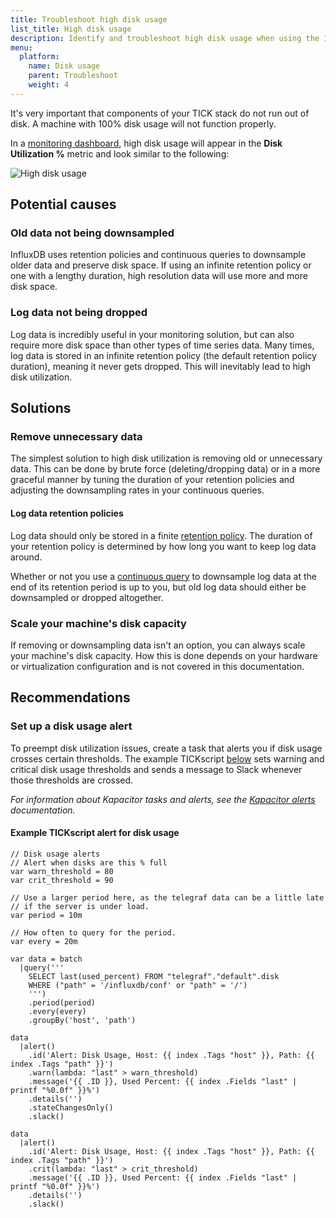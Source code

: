```yaml
---
title: Troubleshoot high disk usage
list_title: High disk usage
description: Identify and troubleshoot high disk usage when using the InfluxData TICK stack.
menu:
  platform:
    name: Disk usage
    parent: Troubleshoot
    weight: 4
---
```


It's very important that components of your TICK stack do not run out of disk.
A machine with 100% disk usage will not function properly.

In a [monitoring dashboard](/platform/monitoring/influxdata-platform/monitoring-dashboards/), high disk usage
will appear in the **Disk Utilization %** metric and look similar to the following:

![High disk usage](/img/platform/troubleshooting-disk-usage.png)

## Potential causes

### Old data not being downsampled

InfluxDB uses retention policies and continuous queries to downsample older data and preserve disk space.
If using an infinite retention policy or one with a lengthy duration, high resolution
data will use more and more disk space.

### Log data not being dropped


Log data is incredibly useful in your monitoring solution, but can also require
more disk space than other types of time series data.
Many times, log data is stored in an infinite retention policy (the default retention
policy duration), meaning it never gets dropped.
This will inevitably lead to high disk utilization.

## Solutions

### Remove unnecessary data

The simplest solution to high disk utilization is removing old or unnecessary data.
This can be done by brute force (deleting/dropping data) or in a more graceful
manner by tuning the duration of your retention policies and adjusting the downsampling
rates in your continuous queries.

#### Log data retention policies

Log data should only be stored in a finite
[retention policy](/influxdb/v1.8/query_language/database_management/#retention-policy-management).
The duration of your retention policy is determined by how long you want to keep
log data around.

Whether or not you use a [continuous query](/influxdb/v1.8/query_language/continuous_queries/)
to downsample log data at the end of its retention period is up to you, but old log
data should either be downsampled or dropped altogether.

### Scale your machine's disk capacity

If removing or downsampling data isn't an option, you can always scale your machine's
disk capacity. How this is done depends on your hardware or virtualization configuration
and is not covered in this documentation.

## Recommendations

### Set up a disk usage alert

To preempt disk utilization issues, create a task that alerts you if disk usage
crosses certain thresholds. The example TICKscript [below](#example-tickscript-alert-for-disk-usage)
sets warning and critical disk usage thresholds and sends a message to Slack
whenever those thresholds are crossed.

_For information about Kapacitor tasks and alerts, see the [Kapacitor alerts](/kapacitor/latest/working/alerts/) documentation._

#### Example TICKscript alert for disk usage
```
// Disk usage alerts
// Alert when disks are this % full
var warn_threshold = 80
var crit_threshold = 90

// Use a larger period here, as the telegraf data can be a little late
// if the server is under load.
var period = 10m

// How often to query for the period.
var every = 20m

var data = batch
  |query('''
    SELECT last(used_percent) FROM "telegraf"."default".disk
    WHERE ("path" = '/influxdb/conf' or "path" = '/')
    ''')
    .period(period)
    .every(every)
    .groupBy('host', 'path')

data
  |alert()
    .id('Alert: Disk Usage, Host: {{ index .Tags "host" }}, Path: {{ index .Tags "path" }}')
    .warn(lambda: "last" > warn_threshold)
    .message('{{ .ID }}, Used Percent: {{ index .Fields "last" | printf "%0.0f" }}%')
    .details('')
    .stateChangesOnly()
    .slack()

data
  |alert()
    .id('Alert: Disk Usage, Host: {{ index .Tags "host" }}, Path: {{ index .Tags "path" }}')
    .crit(lambda: "last" > crit_threshold)
    .message('{{ .ID }}, Used Percent: {{ index .Fields "last" | printf "%0.0f" }}%')
    .details('')
    .slack()
```
